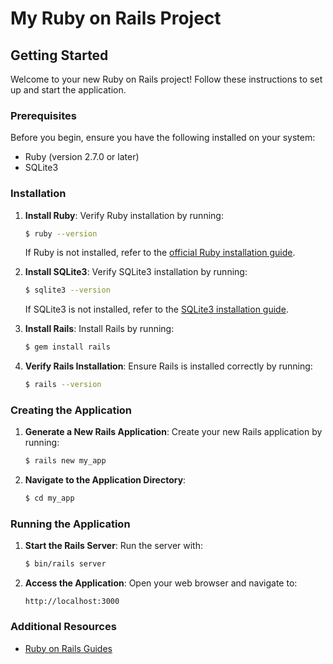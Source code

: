 # My Ruby on Rails Project

## Getting Started

Welcome to your new Ruby on Rails project! Follow these instructions to set up and start the application.

### Prerequisites

Before you begin, ensure you have the following installed on your system:

- Ruby (version 2.7.0 or later)
- SQLite3

### Installation

1. **Install Ruby**: Verify Ruby installation by running:
    ```bash
    $ ruby --version
    ```
   If Ruby is not installed, refer to the [official Ruby installation guide](https://www.ruby-lang.org/en/documentation/installation/).

2. **Install SQLite3**: Verify SQLite3 installation by running:
    ```bash
    $ sqlite3 --version
    ```
   If SQLite3 is not installed, refer to the [SQLite3 installation guide](https://www.sqlite.org/download.html).

3. **Install Rails**: Install Rails by running:
    ```bash
    $ gem install rails
    ```

4. **Verify Rails Installation**: Ensure Rails is installed correctly by running:
    ```bash
    $ rails --version
    ```

### Creating the Application

1. **Generate a New Rails Application**: Create your new Rails application by running:
    ```bash
    $ rails new my_app
    ```

2. **Navigate to the Application Directory**:
    ```bash
    $ cd my_app
    ```

### Running the Application

1. **Start the Rails Server**: Run the server with:
    ```bash
    $ bin/rails server
    ```

2. **Access the Application**: Open your web browser and navigate to:
    ```
    http://localhost:3000
    ```

### Additional Resources

- [Ruby on Rails Guides](https://guides.rubyonrails.org/getting_started.html)


